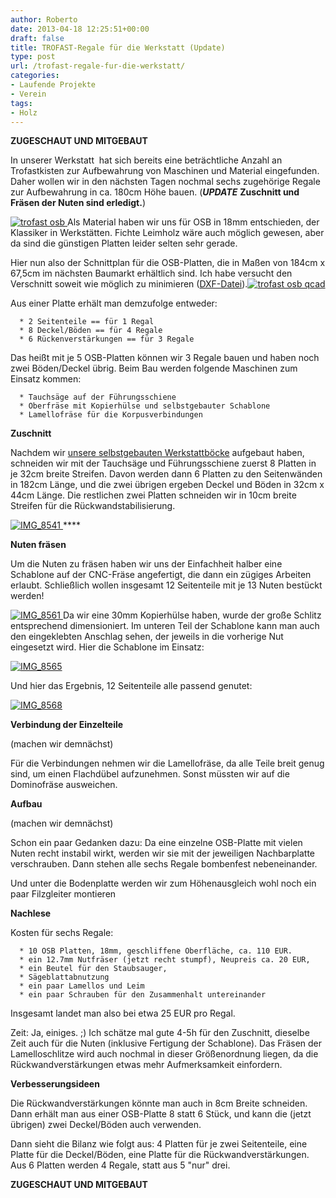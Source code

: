 ```yaml
---
author: Roberto
date: 2013-04-18 12:25:51+00:00
draft: false
title: TROFAST-Regale für die Werkstatt (Update)
type: post
url: /trofast-regale-fur-die-werkstatt/
categories:
- Laufende Projekte
- Verein
tags:
- Holz
---
```


**ZUGESCHAUT UND MITGEBAUT**


In unserer Werkstatt  hat sich bereits eine beträchtliche Anzahl an Trofastkisten zur Aufbewahrung von Maschinen und Material eingefunden. Daher wollen wir in den nächsten Tagen nochmal sechs zugehörige Regale zur Aufbewahrung in ca. 180cm Höhe bauen. (***UPDATE*** **Zuschnitt und Fräsen der Nuten sind erledigt.**)

[![trofast osb](https://eigenbaukombinat.de/wp-content/uploads/2013/04/trofast-osb-175x300.png)
](https://eigenbaukombinat.de/wp-content/uploads/2013/04/trofast-osb.png)<!-- more -->Als Material haben wir uns für OSB in 18mm entschieden, der Klassiker in Werkstätten. Fichte Leimholz wäre auch möglich gewesen, aber da sind die günstigen Platten leider selten sehr gerade.

Hier nun also der Schnittplan für die OSB-Platten, die in Maßen von 184cm x 67,5cm im nächsten Baumarkt erhältlich sind. Ich habe versucht den Verschnitt soweit wie möglich zu minimieren ([DXF-Datei](https://eigenbaukombinat.de/wp-content/uploads/2013/04/trofast-regal-182cm.dxf)).[![trofast osb qcad](https://eigenbaukombinat.de/wp-content/uploads/2013/04/trofast-osb-qcad-300x187.png)
](https://eigenbaukombinat.de/wp-content/uploads/2013/04/trofast-osb-qcad.png)

Aus einer Platte erhält man demzufolge entweder:



	  * 2 Seitenteile == für 1 Regal
	  * 8 Deckel/Böden == für 4 Regale
	  * 6 Rückenverstärkungen == für 3 Regale

Das heißt mit je 5 OSB-Platten können wir 3 Regale bauen und haben noch zwei Böden/Deckel übrig. Beim Bau werden folgende Maschinen zum Einsatz kommen:

	  * Tauchsäge auf der Führungsschiene
	  * Oberfräse mit Kopierhülse und selbstgebauter Schablone
	  * Lamellofräse für die Korpusverbindungen

**Zuschnitt**

Nachdem wir [unsere selbstgebauten Werkstattböcke](/werkstattbocke/) aufgebaut haben, schneiden wir mit der Tauchsäge und Führungsschiene zuerst 8 Platten in je 32cm breite Streifen. Davon werden dann 6 Platten zu den Seitenwänden in 182cm Länge, und die zwei übrigen ergeben Deckel und Böden in 32cm x 44cm Länge. Die restlichen zwei Platten schneiden wir in 10cm breite Streifen für die Rückwandstabilisierung.

[![IMG_8541](https://eigenbaukombinat.de/wp-content/uploads/2013/04/IMG_8541-300x200.jpg)
](https://eigenbaukombinat.de/wp-content/uploads/2013/04/IMG_8541.jpg)****

**Nuten fräsen**

Um die Nuten zu fräsen haben wir uns der Einfachheit halber eine Schablone auf der CNC-Fräse angefertigt, die dann ein zügiges Arbeiten erlaubt. Schließlich wollen insgesamt 12 Seitenteile mit je 13 Nuten bestückt werden!

[![IMG_8561](https://eigenbaukombinat.de/wp-content/uploads/2013/04/IMG_8561-300x200.jpg)
](https://eigenbaukombinat.de/wp-content/uploads/2013/04/IMG_8561.jpg)Da wir eine 30mm Kopierhülse haben, wurde der große Schlitz entsprechend dimensioniert. Im unteren Teil der Schablone kann man auch den eingeklebten Anschlag sehen, der jeweils in die vorherige Nut eingesetzt wird. Hier die Schablone im Einsatz:

[![IMG_8565](https://eigenbaukombinat.de/wp-content/uploads/2013/04/IMG_8565-300x225.jpg)
](https://eigenbaukombinat.de/wp-content/uploads/2013/04/IMG_8565.jpg)

Und hier das Ergebnis, 12 Seitenteile alle passend genutet:

[![IMG_8568](https://eigenbaukombinat.de/wp-content/uploads/2013/04/IMG_8568-300x200.jpg)
](https://eigenbaukombinat.de/wp-content/uploads/2013/04/IMG_8568.jpg)

**Verbindung der Einzelteile**

(machen wir demnächst)

Für die Verbindungen nehmen wir die Lamellofräse, da alle Teile breit genug sind, um einen Flachdübel aufzunehmen. Sonst müssten wir auf die Dominofräse ausweichen.

**Aufbau**

(machen wir demnächst)

Schon ein paar Gedanken dazu: Da eine einzelne OSB-Platte mit vielen Nuten recht instabil wirkt, werden wir sie mit der jeweiligen Nachbarplatte verschrauben. Dann stehen alle sechs Regale bombenfest nebeneinander.

Und unter die Bodenplatte werden wir zum Höhenausgleich wohl noch ein paar Filzgleiter montieren

**Nachlese**

Kosten für sechs Regale:



	  * 10 OSB Platten, 18mm, geschliffene Oberfläche, ca. 110 EUR.
	  * ein 12.7mm Nutfräser (jetzt recht stumpf), Neupreis ca. 20 EUR,
	  * ein Beutel für den Staubsauger,
	  * Sägeblattabnutzung
	  * ein paar Lamellos und Leim
	  * ein paar Schrauben für den Zusammenhalt untereinander

Insgesamt landet man also bei etwa 25 EUR pro Regal.

Zeit: Ja, einiges. ;) Ich schätze mal gute 4-5h für den Zuschnitt, dieselbe Zeit auch für die Nuten (inklusive Fertigung der Schablone). Das Fräsen der Lamelloschlitze wird auch nochmal in dieser Größenordnung liegen, da die Rückwandverstärkungen etwas mehr Aufmerksamkeit einfordern.

**Verbesserungsideen**

Die Rückwandverstärkungen könnte man auch in 8cm Breite schneiden. Dann erhält man aus einer OSB-Platte 8 statt 6 Stück, und kann die (jetzt übrigen) zwei Deckel/Böden auch verwenden.

Dann sieht die Bilanz wie folgt aus: 4 Platten für je zwei Seitenteile, eine Platte für die Deckel/Böden, eine Platte für die Rückwandverstärkungen. Aus 6 Platten werden 4 Regale, statt aus 5 "nur" drei.


**ZUGESCHAUT UND MITGEBAUT**
